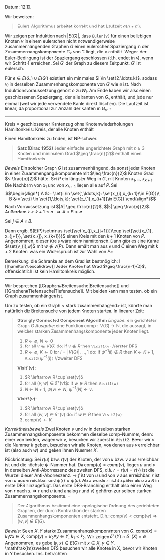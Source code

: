 Datum: 12.10.

Wir beweisen: 
> Eulers Algorithmus arbeitet korrekt und hat Laufzeit $\mathcal{O}(n+m)$.

Wir zeigen per Induktion nach $|E(G)|$, dass `Euler(v)` für einen beliebigen Knoten $v$ in einem eulerschen nicht notwendigerweise zusammenhängenden Graphen $G$ einen eulerschen Spaziergang in der Zusammenhangskomponente $G_{v}$ von $G$ liegt, die $v$ enthält.
Wegen der Euler-Bedingung ist der Spaziergang geschlossen (d.h. endet in $v$), wenn wir Schritt 4 erreichen. Sei $G'$ der Graph zu diesem Zeitpunkt. $G'$ ist eulersch.

Für $e \in E(G_{v})\cup E(G')$ existiert ein minimales $i \in \set{2,\ldots,k}$, sodass $v_{i}$ in derselben Zusammenhangskomponente von $G'$ wie $e$ ist.
Nach Induktionsvoraussetzung gehört $e$ zu $W_{i}$.
Am Ende haben wir also einen geschlossenen Spaziergang, der alle kanten von $G_v$ enthält, und jede nur einmal (weil wir jede verwendete Kante direkt löschen).
Die Laufzeit ist linear, da proportional zur Anzahl der Kanten in $G_v$. $\square$

---

Kreis $\equiv$ geschlossener Kantenzug ohne Knotenwiederholungen
Hamiltonkreis: Kreis, der alle Knoten enthält

Einen Hamiltonkreis zu finden, ist NP-schwer.

> **Satz (Dirac 1952)**
> Jeder einfache ungerichtete Graph mit $n \geq 3$ Knoten und minimalem Grad $\geq \frac{n}{2}$ enthält einen Hamiltonkreis.

*Beweis*
Ein solcher Graph $G$ ist zusammenhängend, da sonst jeder Knoten in einer Zusammengangskomponente mit $\leq \frac{n}{2}$ Knoten Grad $< \frac{n}{2}$ hätte.
Sei $P$ ein längster Weg in $G$, mit Knoten $x_{1},\ldots,x_{k+1}$. Die Nachbarn von $x_{1}$ und von $x_{k+1}$ liegen alle auf $P$. Sei $$\begin{align*}
A &:= \set{i \in \set{1,\ldots,k}: \set{x_{i},x_{k+1}}\in E(G)}\\
B &:= \set{i \in \set{1,\ldots,k}: \set{x_{1},x_{i+1}}\in E(G)}
\end{align*}$$
Nach Vorraussetzung ist $|A| \geq \frac{n}{2}$, $|B| \geq \frac{n}{2}$. Außerdem $k<k+1\leq n$.
$\Rightarrow A \cup B \neq \emptyset$. 

Sei $j \in A \cap B$.

Dann ergibt $(E(P)\setminus \set{\set{x_{j},x_{j+1}}})\cup \set{\set{x_{1}, x_{j+1}}, \set{x_{j}, x_{k+1}}}$ einen Kreis mit den $k+1$ Knoten von $P.$
Angenommen, dieser Kreis wäre nicht hamiltonsch. Dann gibt es eine Kante $\set{v_{i},w}$ mit $w\not\in V(P)$. Dann erhält man aus $e$ und $C$ einen Weg mit $k+2$ Knoten, was ein Widerspruch ist zur Wahl von $P.\square$

Bemerkung: die Schranke an dem Grad ist bestmöglich: ![[hamilton't.excalidraw]]
Jeder Knoten hat Grad $\geq \frac{n-1}{2}$, offensichtlich ist kein Hamiltonkreis möglich.

--- 

Wir besprechen [[Graphen#Breitensuche|Breitensuche]] und [[Graphen#Tiefensuche|Tiefensuche]]. Mit beiden kann man testen, ob ein Graph zusammenhängen ist.

Um zu testen, ob ein Graph < stark zusammenhängend> ist, könnte man natürlich die Breitensuche von jedem Knoten starten.
In linearer Zeit:

> **Strongly Connected Component Algorithm**
> *Eingabe:* ein gerichteter Graph $G$
> *Ausgabe:* eine Funktion $\text{comp}: V(G) \to \mathbb{N}$, die aussagt, in welcher starken Zusammenhangskomponente jeder Knoten liegt.
> 
> 1. $R \leftarrow \emptyset$, $N \leftarrow 0$
> 2. for all $v \in V(G)$ do: if $v \not\in R$ then `Visit1(v)` //erster DFS
> 3. $R \leftarrow \emptyset$, $K \leftarrow 0$
>    for $i = |V(G)|, \ldots, 1$ do:
> 	   if $\psi^{-1}(i) \not\in R$ then $K \leftarrow K+1$, `Visit2(`$\psi^{-1}(i)$`)` //zweiter DFS
> 
> **Visit1(v):**
> 1. $R \leftarrow R \cup \set{v}$
> 2. for all $(v,w)\in \delta^{+}(v)$$: if $w \not\in R$ then `Visit1(w)`
> 3. $N \leftarrow N+1$, $\psi(v) \leftarrow N$, $\psi^{-1}(N) \leftarrow v$.
>    
> **Visit2(v):**
> 1. $R \leftarrow R \cup \set{v}$
> 2. for all $(w,v)\in \delta^{-}(v)$ do: if $w\in R$ then `Visit2(w)`
> 3. $\text{comp}(v) \leftarrow K$

*Korrektheitsbeweis*
Zwei Knoten $v$ und $w$ in derselben starken Zusammenhangskomponente bekommen dieselbe comp-Nummer, denn: einer von beiden, wagen wir $v$, besuchen wir zuerst in `Visit2`.
Bevor wir $v$ die Nummer $k$ geben, besuchen wir alle Knoten, von denen aus $v$ erreichbar ist (also auch $w$) und geben ihnen Nummer $K$.

Rückrichtung:
Sei $r(u)$ bzw. $r(v)$ der Knoten, der von $u$ bzw. $v$ aus erreichbar ist und die höchste $\psi$-Nummer hat.
Da $\text{comp}(u)=comp(v)$, liegen $u$ und $v$ in derselben Anti-Aborreszenz des zweiten DFS, d.h. $r=r(u)=r(v)$ ist die Wurzel dieser Anti-Aborreszenz.
$\Rightarrow$ $f$ ist von $u$ und von $v$ aus erreichbar.
$r$ ist von $u$ aus erreichbar und $\psi(r)\geq \psi(u)$.
Also wurde $r$ nicht später als $u$ zu $R$ in erste DFS hinzugefügt.
Das erste DFS-Branching enthält also einen Weg von $r$ nach $u$.
$\Rightarrow$ $r$ und $u$ (und analog $r$ und $v$) gehören zur selben starken Zusammenhangskomponente. $\square$

> Der Algorithmus bestimmt eine topologische Ordnung des gerichteten Graphen, der durch Kontraktion der starken Zusammenhangskomponenten entsteht.
> D.h.: $\text{comp}(v)<\text{comp}(w)\Rightarrow (w,v) \not\in E(G)$.

*Beweis:*
Seien $X,Y$ starke Zusammenhangskomponenten von $G$, $\text{comp}(x)=k_{1}\forall x \in X$, $\text{comp}(y)=k_{2}\forall y \in Y$, $k_{1}<k_{2}$.
Wir zeigen $\delta^{+}(Y)\cap \delta^{-}(X)=\emptyset$
Angenommen, es gebe $(y,x)\in E(G)$ mit $x\in X$, $y \in Y$. \mathfrak{Im}zweiten DFS besuchen wir alle Knoten in X, bevor wir Knoten in Y besuchen. Ins. betrachten 